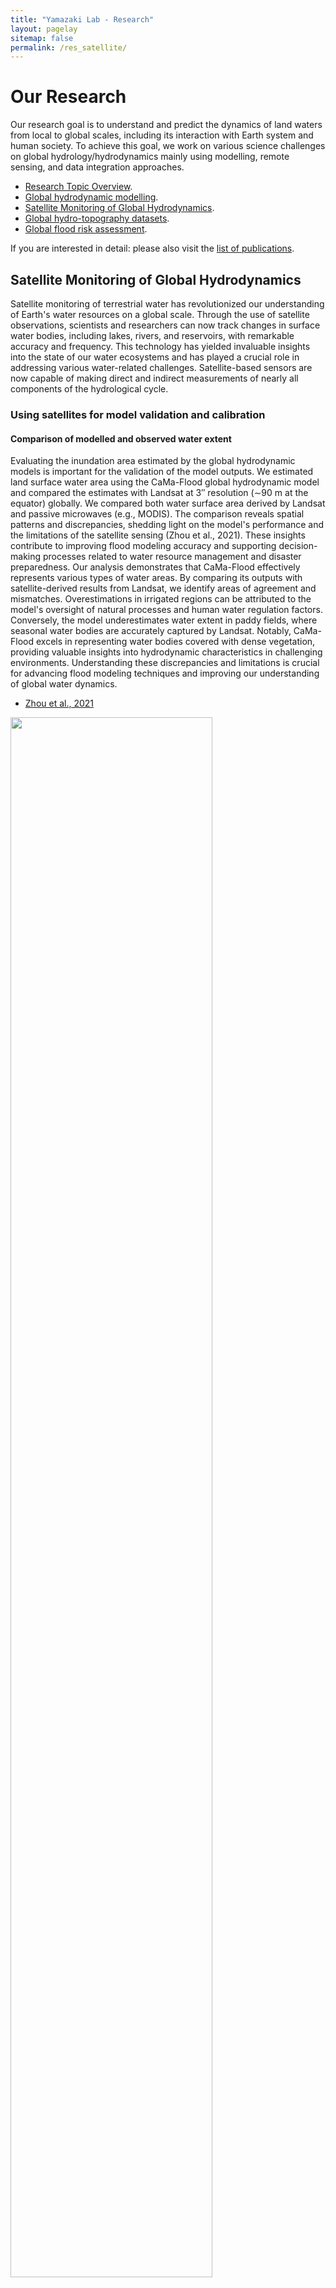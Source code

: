 ```yaml
---
title: "Yamazaki Lab - Research"
layout: pagelay
sitemap: false
permalink: /res_satellite/
---
```


# Our Research

Our research goal is to understand and predict the dynamics of land waters from local to global scales, including its interaction with Earth system and human society. To achieve this goal, we work on various science challenges on global hydrology/hydrodynamics mainly using modelling, remote sensing, and data integration approaches.

- [Research Topic Overview](../research/).
- [Global hydrodynamic modelling](../res_modelling/).
- [Satellite Monitoring of Global Hydrodynamics](../res_satellite/).
- [Global hydro-topography datasets](../res_topography/).
- [Global flood risk assessment](../res_floodrisk/).


If you are interested in detail: please also visit the [list of publications](../publications/).

## Satellite Monitoring of Global Hydrodynamics

Satellite monitoring of terrestrial water has revolutionized our understanding of Earth's water resources on a global scale. Through the use of satellite observations, scientists and researchers can now track changes in surface water bodies, including lakes, rivers, and reservoirs, with remarkable accuracy and frequency. This technology has yielded invaluable insights into the state of our water ecosystems and has played a crucial role in addressing various water-related challenges. Satellite-based sensors are now capable of making direct and indirect measurements of nearly all components of the hydrological cycle. 

### **Using satellites for model validation and calibration**

#### **Comparison of modelled and observed water extent**

Evaluating the inundation area estimated by the global hydrodynamic models is important for the validation of the model outputs. We estimated land surface water area using the CaMa-Flood global hydrodynamic model and compared the estimates with Landsat at 3″ resolution (∼90 m at the equator) globally. We compared both water surface area derived by Landsat and passive microwaves (e.g., MODIS). The comparison reveals spatial patterns and discrepancies, shedding light on the model's performance and the limitations of the satellite sensing (Zhou et al., 2021). These insights contribute to improving flood modeling accuracy and supporting decision-making processes related to water resource management and disaster preparedness. Our analysis demonstrates that CaMa-Flood effectively represents various types of water areas. By comparing its outputs with satellite-derived results from Landsat, we identify areas of agreement and mismatches. Overestimations in irrigated regions can be attributed to the model's oversight of natural processes and human water regulation factors. Conversely, the model underestimates water extent in paddy fields, where seasonal water bodies are accurately captured by Landsat. Notably, CaMa-Flood excels in representing water bodies covered with dense vegetation, providing valuable insights into hydrodynamic characteristics in challenging environments. Understanding these discrepancies and limitations is crucial for advancing flood modeling techniques and improving our understanding of global water dynamics.

- [Zhou et al., 2021](https://doi.org/10.1029/2020WR029256)

<img src="{{ site.url }}{{ site.baseurl }}/images/picture/res_comparison.jpg" width="80%"/>


#### **Multivariable Evaluation of Hydrodynamic Model**

Understanding the global hydrological cycle through large-scale river hydrodynamic modeling is crucial, and evaluating these models is essential for calibration and performance assessment. However, current evaluation methods often focus on individual variables, and there is a need for integrated approaches. To address this, we have proposed a new method that combines multiple variables and introduces an overall basin skill score (OSK) metric. Our integrated approach considers both sub-basin skill scores and the OSK, which evaluate model performance at different scales and overcome limitations associated with varying spatial dimensions. We applied this methodology to evaluate the CaMa-Flood global river model in the Amazon Basin, considering three variables: discharge, water surface elevation, and flooded area (Modi et al., 2022). Additionally, we utilized two baseline topography datasets: the Shuttle Radar Topography Mission (SRTM) and the Multi-Error-Removed Improved-Terrain (MERIT) digital elevation models (DEMs).

The results of our evaluation indicate that the proposed methodology effectively addresses the limitation of single-variable evaluation by identifying multiple best parameter sets with low sensitivity. Notably, when using the MERIT DEM, CaMa-Flood achieved a single optimal parameter set with a maximum OSK of 0.57, compared to 0.52 with the SRTM DEM. This underscores the significance of accurate topography data for improving river hydrodynamic modeling performance. By employing the proposed multivariable integrated evaluation approach with improved topography data, we were able to reduce equifinality and estimate the best parameter sets while preserving the physical relationships among variables. This advancement contributes to enhancing the accuracy and reliability of river hydrodynamic modeling.

- [Modi et al., 2022](https://doi.org/10.1029/2021WR031819)

<img src="{{ site.url }}{{ site.baseurl }}/images/picture/res_mult.jpg" width="80%"/>


<br>


### **Calibration/Validation of Hydrodynamic Models** 

The physical representation of the status of water dynamics on the earth is performed by models. These physical models were victims of inherent errors in model structure, input data, and parameters. To improve the accuracy of these hydrodynamic models, calibration and validation of the model is needed. Calibration involves modifying model parameters to adjust its output and match the observed data, while validation tests how well a calibrated model can predict new independent data. Incorporating observations obtained through satellite monitoring in model calibration and validation can help better constrain model parameters and reduce calibration uncertainty. Satellite observations, such as those from satellite altimetry that collect data on water surface elevation and surface water extent data, have been used for calibration and validation of hydrodynamic models.

Calibrating river bottom elevation is crucial for large-scale models such as CaMa-Flood because the observations on river bottom elevations are limited. We applied a rating-curve-based calibration approach using satellite altimetry and in-situ river discharge data to calibrate river bottom elevations and improve the accuracy of CaMa-Flood simulations (Zhou et al., 2022). A rating curve is a mathematical model that describes the relationship between the river stage (water level) and discharge (flow rate). We compared the observed and modeled rating curves and adjusted the river bottom elevations considering the vertical offset between the observed and modeled stages. Then the river bottom elevations in the intermediate river reaches were estimated by linear interpolation. We found that the rating-curve-based calibration approach using satellite altimetry and in-situ river discharge data significantly reduced the model errors, resulting in better predictions of water dynamics. Thus, the integration of satellite observations provides crucial input data for calibrating and validating hydrodynamic models.

- [Zhou et al., 2022](https://doi.org/10.1029/2021WR031226)

<img src="{{ site.url }}{{ site.baseurl }}/images/picture/res_calib.jpg" width="80%"/>


<br>


#### **Satellite Data Assimilation into Hydrodynamic Models**

Thanks to recent advancements in computational technology, global hydrodynamic models (GHMs) have become valuable tools for studying the Earth's water cycle. GHMs simulate water movement in segmented river systems to efficiently analyze water dynamics when ground observations are limited. However, these models have their limitations, including simplified structures, uncertainties in external data, and parameter uncertainties. Although data assimilation (DA) techniques can enhance model performance, GHMs have not yet reached a stage where they can directly assimilate satellite altimetry data. The accuracy of simulated water surface elevations (WSEs) can be affected by various factors, such as uncertainties in digital elevation models, hydraulic parameters, and the simplification of cross-section characteristics.

To address these challenges, we conducted an evaluation to assess the potential of assimilating satellite altimetry data into a global-scale hydrodynamic model, specifically the CaMa-Flood model. By assimilating the satellite altimetry data and transforming observations into anomalies or normalized values, we aimed to mitigate errors resulting from parameter uncertainties in the model. The findings indicated an improvement in river discharge estimation when satellite altimetry was assimilated into the GHM.(Revel et al., 2021, 2023). However, to fully realize the benefits of river discharge data assimilation through satellite altimetry, it is essential to address uncertainties in hydrodynamic modeling, including factors like river bottom elevation, river width, simplified floodplain dynamics, and assumptions related to cross-section shapes.

In summary, while GHMs have shown promise in simulating water dynamics on a global scale, there are still challenges to overcome when assimilating satellite altimetry data. By addressing these uncertainties and improving the accuracy of hydrodynamic modeling, we can maximize the advantages of assimilating satellite altimetry for river discharge estimation.

- [Revel et al., 2021](https://doi.org/10.1029/2020WR027876)
- [Revel et al., 2023](https://doi.org/10.5194/hess-27-647-2023)

<img src="{{ site.url }}{{ site.baseurl }}/images/picture/res_assim.png" width="80%"/>


<br>
